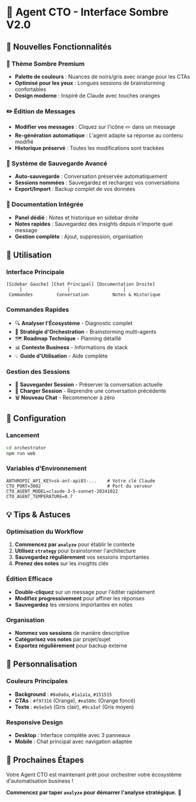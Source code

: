 # 🌙 Agent CTO - Interface Sombre V2.0

## 🚀 Nouvelles Fonctionnalités

### 🎨 Thème Sombre Premium
- **Palette de couleurs** : Nuances de noirs/gris avec orange pour les CTAs
- **Optimisé pour les yeux** : Longues sessions de brainstorming confortables
- **Design moderne** : Inspiré de Claude avec touches oranges

### ✏️ Édition de Messages
- **Modifier vos messages** : Cliquez sur l'icône ✏️ dans un message
- **Re-génération automatique** : L'agent adapte sa réponse au contenu modifié
- **Historique préservé** : Toutes les modifications sont trackées

### 💾 Système de Sauvegarde Avancé
- **Auto-sauvegarde** : Conversation préservée automatiquement
- **Sessions nommées** : Sauvegardez et rechargez vos conversations
- **Export/Import** : Backup complet de vos données

### 📝 Documentation Intégrée
- **Panel dédié** : Notes et historique en sidebar droite
- **Notes rapides** : Sauvegardez des insights depuis n'importe quel message
- **Gestion complète** : Ajout, suppression, organisation

## 🎯 Utilisation

### Interface Principale
```
[Sidebar Gauche] [Chat Principal] [Documentation Droite]
     |                 |                    |
 Commandes         Conversation         Notes & Historique
```

### Commandes Rapides
- 🔍 **Analyser l'Écosystème** - Diagnostic complet
- 🎯 **Stratégie d'Orchestration** - Brainstorming multi-agents  
- 🗺️ **Roadmap Technique** - Planning détaillé
- 📊 **Contexte Business** - Informations de stack
- 💡 **Guide d'Utilisation** - Aide complète

### Gestion des Sessions
- 💾 **Sauvegarder Session** - Préserver la conversation actuelle
- 📂 **Charger Session** - Reprendre une conversation précédente
- 🗑️ **Nouveau Chat** - Recommencer à zéro

## 🔧 Configuration

### Lancement
```bash
cd orchestrator
npm run web
```

### Variables d'Environnement
```env
ANTHROPIC_API_KEY=sk-ant-api03-...    # Votre clé Claude
CTO_PORT=3002                         # Port du serveur
CTO_AGENT_MODEL=claude-3-5-sonnet-20241022
CTO_AGENT_TEMPERATURE=0.7
```

## 💡 Tips & Astuces

### Optimisation du Workflow
1. **Commencez par `analyze`** pour établir le contexte
2. **Utilisez `strategy`** pour brainstormer l'architecture
3. **Sauvegardez régulièrement** vos sessions importantes
4. **Prenez des notes** sur les insights clés

### Édition Efficace
- **Double-cliquez** sur un message pour l'éditer rapidement
- **Modifiez progressivement** pour affiner les réponses
- **Sauvegardez** les versions importantes en notes

### Organisation
- **Nommez vos sessions** de manière descriptive
- **Catégorisez vos notes** par projet/sujet
- **Exportez régulièrement** pour backup externe

## 🎨 Personnalisation

### Couleurs Principales
- **Background** : `#0a0a0a`, `#1a1a1a`, `#151515`
- **CTAs** : `#f97316` (Orange), `#ea580c` (Orange foncé)
- **Texte** : `#e5e5e5` (Gris clair), `#9ca3af` (Gris moyen)

### Responsive Design
- **Desktop** : Interface complète avec 3 panneaux
- **Mobile** : Chat principal avec navigation adaptée

## 🚀 Prochaines Étapes

Votre Agent CTO est maintenant prêt pour orchestrer votre écosystème d'automatisation business !

**Commencez par taper `analyze` pour démarrer l'analyse stratégique.** 🎯

